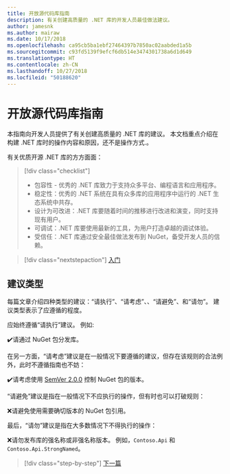 ```yaml
---
title: 开放源代码库指南
description: 有关创建高质量的 .NET 库的开发人员最佳做法建议。
author: jamesnk
ms.author: mairaw
ms.date: 10/17/2018
ms.openlocfilehash: ca95cb5ba1ebf27464397b7850ac02aabded1a5b
ms.sourcegitcommit: c93fd5139f9efcf6db514e3474301738a6d1d649
ms.translationtype: HT
ms.contentlocale: zh-CN
ms.lasthandoff: 10/27/2018
ms.locfileid: "50188620"
---
```

# <a name="open-source-library-guidance"></a>开放源代码库指南

本指南向开发人员提供了有关创建高质量的 .NET 库的建议。 本文档重点介绍在构建 .NET 库时的操作内容和原因，还不是操作方式.。

有关优质开源 .NET 库的方方面面：

> [!div class="checklist"]
> * 包容性 - 优秀的 .NET 库致力于支持众多平台、编程语言和应用程序。
> * 稳定性：优秀的 .NET 系统在具有众多库的应用程序中运行的 .NET 生态系统中共存。
> * 设计为可改进：.NET 库要随着时间的推移进行改进和演变，同时支持现有用户。
> * 可调试：.NET 库要使用最新的工具，为用户打造卓越的调试体验。
> * 受信任：.NET 库通过安全最佳做法发布到 NuGet，备受开发人员的信赖。

> [!div class="nextstepaction"]
> [入门](./get-started.md)

## <a name="types-of-recommendations"></a>建议类型

每篇文章介绍四种类型的建议：“请执行”、“请考虑”、、“请避免”、和“请勿”。 建议类型表示了应遵循的程度。

应始终遵循“请执行”建议。 例如:

✔️请通过 NuGet 包分发库。

在另一方面，“请考虑”建议是在一般情况下要遵循的建议，但存在该规则的合法例外，此时不遵循指南也不妨：

✔️请考虑使用 [SemVer 2.0.0](https://semver.org/) 控制 NuGet 包的版本。

“请避免”建议是指在一般情况下不应执行的操作，但有时也可以打破规则：

❌请避免使用需要确切版本的 NuGet 包引用。

最后，“请勿”建议是指在大多数情况下不得执行的操作：

❌请勿发布库的强名称或非强名称版本。 例如，`Contoso.Api` 和 `Contoso.Api.StrongNamed`。

>[!div class="step-by-step"]
[下一篇](./get-started.md)
